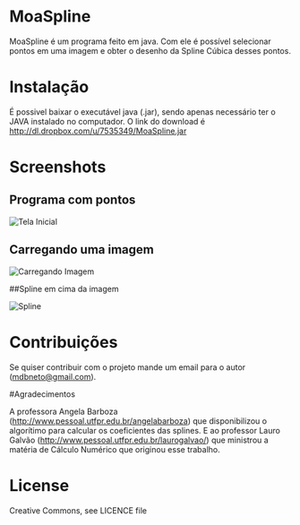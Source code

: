 # MoaSpline

MoaSpline é um programa feito em java. Com ele é possível selecionar pontos em uma imagem e obter o desenho da Spline Cúbica desses pontos.

# Instalação

É possivel baixar o executável java (.jar), sendo apenas necessário ter o JAVA instalado no computador.
O link do download é http://dl.dropbox.com/u/7535349/MoaSpline.jar

# Screenshots

## Programa com pontos

![Tela Inicial](http://dl.dropbox.com/u/7535349/MoaSplinePic/moaspline1.png)


## Carregando uma imagem

![Carregando Imagem](http://dl.dropbox.com/u/7535349/MoaSplinePic/moaspline2.png)

##Spline em cima da imagem

![Spline](http://dl.dropbox.com/u/7535349/MoaSplinePic/moaspline3.png)

# Contribuições

Se quiser contribuir com o projeto mande um email para o autor (mdbneto@gmail.com).

#Agradecimentos

A professora Angela Barboza (http://www.pessoal.utfpr.edu.br/angelabarboza) que disponibilizou o algorítimo para calcular os coeficientes das splines. E ao professor Lauro Galvão (http://www.pessoal.utfpr.edu.br/laurogalvao/) que ministrou a matéria de Cálculo Numérico que originou esse trabalho.

# License 

Creative Commons, see LICENCE file
